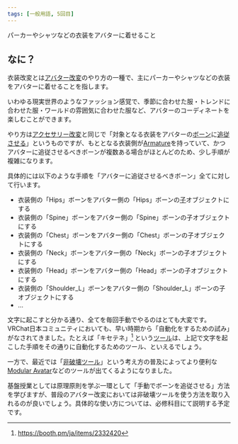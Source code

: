 ```yaml
---
tags: [一般用語, 5回目]
---
```


パーカーやシャツなどの衣装をアバターに着せること

## なに？

衣装改変とは[アバター改変](/docs/索引/あ行/アバター改変)のやり方の一種で、主にパーカーやシャツなどの衣装をアバターに着せることを指します。

いわゆる現実世界のようなファッション感覚で、季節に合わせた服・トレンドに合わせた服・ワールドの雰囲気に合わせた服など、アバターのコーディネートを楽しむことができます。

やり方は[アクセサリー改変](/docs/索引/あ行/アクセサリー改変)と同じで「対象となる衣装をアバターの[ボーン](/docs/索引/ABC/Bone)に[追従させる](/docs/索引/た行/追従する)」というものですが、もととなる衣装側が[Armature](/docs/索引/ABC/Armature)を持っていて、かつアバターに追従させるべきボーンが複数ある場合がほとんどのため、少し手順が複雑になります。

具体的には以下のような手順を「アバターに追従させるべきボーン」全てに対して行います。

- 衣装側の「Hips」ボーンをアバター側の「Hips」ボーンの[子](/docs/索引/か行/子-親子関係)オブジェクトにする
- 衣装側の「Spine」ボーンをアバター側の「Spine」ボーンの子オブジェクトにする
- 衣装側の「Chest」ボーンをアバター側の「Chest」ボーンの子オブジェクトにする
- 衣装側の「Neck」ボーンをアバター側の「Neck」ボーンの子オブジェクトにする
- 衣装側の「Head」ボーンをアバター側の「Head」ボーンの子オブジェクトにする
- 衣装側の「Shoulder_L」ボーンをアバター側の「Shoulder_L」ボーンの子オブジェクトにする
- ...

文字に起こすと分かる通り、全てを毎回手動でやるのはとても大変です。VRChat日本コミュニティにおいても、早い時期から「自動化をするための試み」がなされてきました。たとえば「キセテネ」[^1] という[ツール](/docs/索引/た行/ツール)は、上記で文字を起こした手順をその通りに自動化するためのツール、といえるでしょう。

一方で、最近では「[非破壊ツール](/docs/索引/は行/破壊的-非破壊的)」という考え方の普及によってより便利な[Modular Avatar](/docs/索引/MNO/ModularAvatar)などのツールが出てくるようになりました。

基盤授業としては原理原則を学ぶ一環として「手動でボーンを追従させる」方法を学びますが、普段のアバター改変においては非破壊ツールを使う方法を取り入れるのが良いでしょう。具体的な使い方については、必修科目にて説明する予定です。

[^1]: https://booth.pm/ja/items/2332420
